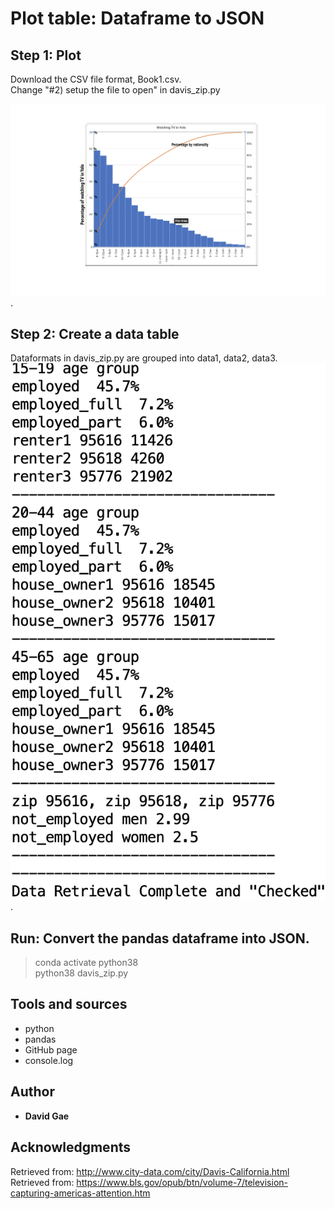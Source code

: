 # Plot table: Dataframe to JSON


## Step 1: Plot

Download the CSV file format, Book1.csv. <br>
Change "#2) setup the file to open" in davis_zip.py

![Figure 1](https://github.com/ddgae2/collect_census/blob/main/Figure1.png). <br>

## Step 2: Create a data table

Dataformats in davis_zip.py are grouped into data1, data2, data3. <br>
![Figure 2](https://github.com/ddgae2/collect_census/blob/main/figure2.png). <br>

## Run: Convert the pandas dataframe into JSON.
> conda activate python38 <br>
> python38 davis_zip.py


## Tools and sources

* python
* pandas
* GitHub page
* console.log


## Author

* **David Gae**

## Acknowledgments
Retrieved from: http://www.city-data.com/city/Davis-California.html <br>
Retrieved from: https://www.bls.gov/opub/btn/volume-7/television-capturing-americas-attention.htm
